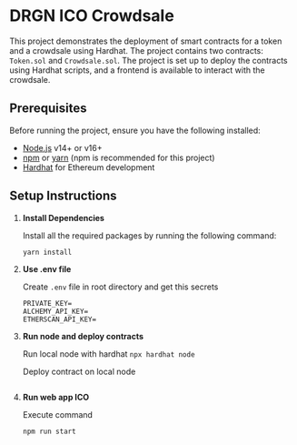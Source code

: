 # DRGN ICO Crowdsale

This project demonstrates the deployment of smart contracts for a token and a crowdsale using Hardhat. The project contains two contracts: `Token.sol` and `Crowdsale.sol`. The project is set up to deploy the contracts using Hardhat scripts, and a frontend is available to interact with the crowdsale.

## Prerequisites

Before running the project, ensure you have the following installed:

- [Node.js](https://nodejs.org/) v14+ or v16+
- [npm](https://www.npmjs.com/) or [yarn](https://yarnpkg.com/) (npm is recommended for this project)
- [Hardhat](https://hardhat.org/) for Ethereum development

## Setup Instructions

1. **Install Dependencies**

   Install all the required packages by running the following command:

   ```bash
   yarn install
   ```
2. **Use .env file**

    Create ```.env``` file in root directory and get this secrets

    ```
    PRIVATE_KEY=
    ALCHEMY_API_KEY=
    ETHERSCAN_API_KEY=
    ```
3. **Run node and deploy contracts**

    Run local node with hardhat
    ```npx hardhat node```

    Deploy contract on local node
    ```npx hardhat run scripts/deploy.cjs --network localhost

4. **Run web app ICO**

    Execute command
    ```
    npm run start
    ```